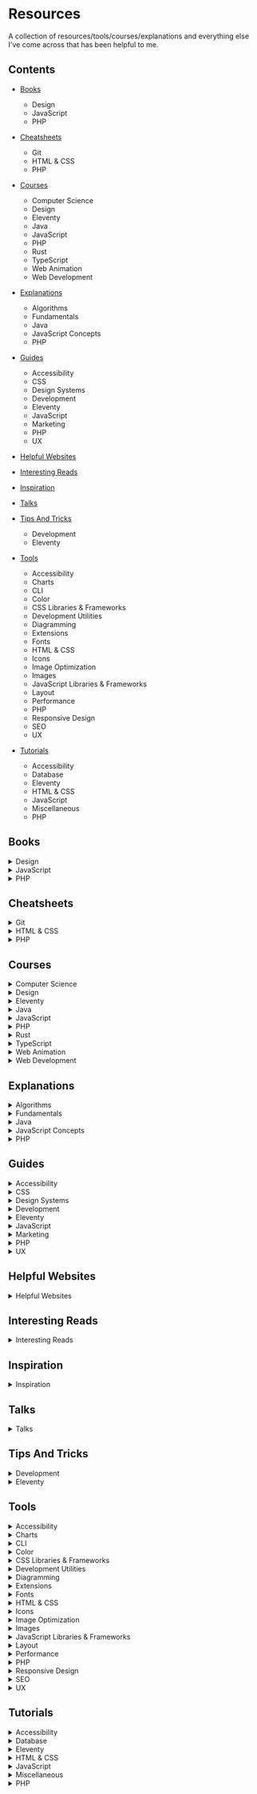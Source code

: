 # Resources

A collection of resources/tools/courses/explanations and everything else I've come across that has been helpful to me.



## Contents

- [Books](#books)
  - Design
  - JavaScript
  - PHP

- [Cheatsheets](#cheatsheets)
  - Git
  - HTML & CSS
  - PHP

- [Courses](#courses)
  - Computer Science
  - Design
  - Eleventy
  - Java
  - JavaScript
  - PHP
  - Rust
  - TypeScript
  - Web Animation
  - Web Development

- [Explanations](#explanations)
  - Algorithms
  - Fundamentals
  - Java
  - JavaScript Concepts
  - PHP
  
- [Guides](#guides)
  - Accessibility
  - CSS
  - Design Systems
  - Development
  - Eleventy
  - JavaScript
  - Marketing
  - PHP
  - UX

- [Helpful Websites](#helpful-websites)

- [Interesting Reads](#interesting-reads)

- [Inspiration](#inspiration)

- [Talks](#talks)

- [Tips And Tricks](#tips-and-tricks)
  - Development
  - Eleventy

- [Tools](#tools)
  - Accessibility
  - Charts
  - CLI
  - Color
  - CSS Libraries & Frameworks
  - Development Utilities
  - Diagramming
  - Extensions
  - Fonts
  - HTML & CSS
  - Icons
  - Image Optimization
  - Images
  - JavaScript Libraries & Frameworks
  - Layout
  - Performance
  - PHP
  - Responsive Design
  - SEO
  - UX

- [Tutorials](#tutorials)
  - Accessibility
  - Database
  - Eleventy
  - HTML & CSS
  - JavaScript
  - Miscellaneous
  - PHP



## Books

<details>
    <summary>Design</summary>
	<ul>
		<li><a href="https://resilientwebdesign.com/">Resilient web design</a></li>
	</ul>
</details>

<details>
    <summary>JavaScript</summary>
	<ul>
		<li><a href="https://eloquentjavascript.net/">Eloquent JavaScript</a></li>
		<li><a href="https://github.com/getify/You-Dont-Know-JS">You Don't Know JavaScript</a></li>
		<li><a href="https://exploringjs.com/es6/">Exploring ES6</a></li>
	</ul>
</details>

<details>
    <summary>PHP</summary>
	<ul>
		<li><a href="https://phptherightway.com/">PHP The Right Way</a></li>
	</ul>
</details>



## Cheatsheets

<details>
    <summary>Git</summary>
	<ul>
		<li><a href="https://dangitgit.com/en">Dangit, Git!?!</a></li>
	</ul>
</details>

<details>
    <summary>HTML & CSS</summary>
	<ul>
		<li><a href="https://htmlreference.io/">HTMLreference.io</a></li>
		<li><a href="https://tympanus.net/codrops/css_reference/">CSS Reference</a></li>
	</ul>
</details>

<details>
    <summary>PHP</summary>
	<ul>
		<li><a href="https://css-tricks.com/php-date-and-time-recipes/">PHP Date and Time Recipes</a></li>
		<li><a href="https://dnlytras.com/blog/modern-php/">Modern PHP Features</a></li>
	</ul>
</details>



## Courses

<details>
    <summary>Computer Science</summary>
	<ul>
		<li><a href="https://github.com/ossu/computer-science">Open Source Society University</a></li>
		<li><a href="https://craftinginterpreters.com/">Crafting Interpreters by Robert Nystrom</a></li>
		<li><a href="https://browser.engineering/">Web Browser Engineering by Pavel Panchekha & Chris Harrelson</a></li>
		<li><a href="https://linuxfromscratch.org/">Linux From Scratch</a></li>
	</ul>
</details>

<details>
    <summary>Design</summary>
	<ul>
		<li><a href="https://www.degreeless.design/">Degreeless.design</a></li>
		<li><a href="https://www.uxdatabase.io/free-product-design-course">Free self-taught product design course</a></li>
	</ul>
</details>

<details>
    <summary>Eleventy</summary>
	<ul>
		<li><a href="https://learneleventyfromscratch.com/">Learn Eleventy From Scratch</a></li>
	</ul>
</details>

<details>
    <summary>Java</summary>
	<ul>
		<li><a href="https://testautomationu.applitools.com/java-programming-course/">Java Programming by Angie Jones</a></li>
		<li><a href="https://www.youtube.com/playlist?list=PLqq-6Pq4lTTa9YGfyhyW2CqdtW9RtY-I3">Java 8 Lambda Basics by JavaBrains</a></li>
		<li><a href="https://www.youtube.com/playlist?list=PLC97BDEFDCDD169D7">Spring Framework by JavaBrains</a></li>
		<li><a href="https://www.youtube.com/playlist?list=PLqq-6Pq4lTTbx8p2oCgcAQGQyqN8XeA1x">Spring Boot Quick Start by JavaBrains</a></li>
		<li><a href="https://www.youtube.com/playlist?list=PLE0F6C1917A427E96">JSPs and Servlets by JavaBrains</a></li>
	</ul>
</details>

<details>
    <summary>JavaScript</summary>
	<ul>
		<li><a href="https://www.youtube.com/playlist?list=PLqq-6Pq4lTTYFJxC9NLJ7dSTI5Z1WWB6K">Introduction to JavaScript for Developers by JavaBrains</a></li>
		<li><a href="https://www.youtube.com/playlist?list=PLqq-6Pq4lTTZ_LyvzfrndUOkIvOF4y-_c">JavaScript Scopes and Closures In-depth by JavaBrains</a></li>
		<li><a href="https://www.youtube.com/playlist?list=PLqq-6Pq4lTTaflXUL0v3TSm86nodn0c_u">JavaScript Objects and Prototypes In-depth by JavaBrains</a></li>
		<li><a href="https://codecourse.com/courses/learn-alpine-js">Learn Alpine.js by Codecourse</a></li>
		<li><a href="https://laracasts.com/series/learn-vue-3-step-by-step">Learn Vue 3: Step by Step</a></li>
		<li><a href="https://laracasts.com/series/learn-vue-3-step-by-step">Learn Vue 3: Step by Step</a></li>
		<li><a href="https://egghead.io/courses/the-beginner-s-guide-to-react">The Beginner's Guide to React</a></li>
	</ul>
</details>

<details>
    <summary>PHP</summary>
	<ul>
		<li><a href="https://laracasts.com/series/php-for-beginners">The PHP Practitioner by Laracasts</a></li>
		<li><a href="https://laracasts.com/series/object-oriented-bootcamp-in-php">Object-Oriented Bootcamp by Laracasts</a></li>
		<li><a href="https://laracasts.com/series/laravel-8-from-scratch">Laravel 8 From Scratch</a></li>
		<li><a href="https://codecourse.com/courses/laravel-basics">Laravel Basics by Codecourse</a></li>
		<li><a href="https://laracasts.com/series/build-modern-laravel-apps-using-inertia-js">Build Modern Laravel Apps Using Inertia.js</a></li>
	</ul>
</details>

<details>
    <summary>Rust</summary>
	<ul>
		<li><a href="https://github.com/rust-lang/rust-by-example">Rust by Example</a></li>
	</ul>
</details>

<details>
    <summary>TypeScript</summary>
	<ul>
		<li><a href="https://www.youtube.com/playlist?list=PLqq-6Pq4lTTanfgsbnFzfWUhhAz3tIezU">TypeScript Basics by JavaBrains</a></li>
	</ul>
</details>

<details>
    <summary>Web Animation</summary>
	<ul>
		<li><a href="https://tilda.education/en/web-animation-course">Web Animation by Tilda</a></li>
	</ul>
</details>

<details>
    <summary>Web Development</summary>
	<ul>
		<li><a href="https://github.com/microsoft/Web-Dev-For-Beginners">Web Development for Beginners</a></li>
		<li><a href="https://github.com/google/WebFundamentals">Web Fundamentals on DevSite</a></li>
		<li><a href="https://github.com/dexteryy/spellbook-of-modern-webdev">Spellbook of Modern Web Dev</a></li>
	</ul>
</details>



## Explanations

<details>
    <summary>Algorithms</summary>
	<ul>
		<li><a href="https://github.com/TheAlgorithms/PHP">Algorithms implemented in PHP</a></li>
		<li><a href="https://github.com/TheAlgorithms/Java">Algorithms implemented in Java</a></li>
		<li><a href="https://github.com/TheAlgorithms/Javascript">Algorithms implemented in JavaScript</a></li>
	</ul>
</details>

<details>
    <summary>Fundamentals</summary>
	<ul>
		<li><a href="https://github.com/vasanthk/how-web-works">How The Web Works</a></li>
		<li><a href="https://github.com/samdutton/simpl">Simplest possible examples of HTML, CSS and Javascript</a></li>
		<li><a href="https://github.com/jlevy/the-art-of-command-line">The Art of Command Line</a></li>
		<li><a href="https://www.youtube.com/watch?v=-Wi-Fip_il4">What Is ARIA Even For?</a></li>
	</ul>
</details>

<details>
    <summary>Java</summary>
	<ul>
		<li><a href="https://javarevisited.blogspot.com/2022/03/how-autowiring-of-beans-works-in-spring.html">How Autowiring of Beans works in Spring</a></li>
	</ul>
</details>

<details>
    <summary>JavaScript Concepts</summary>
	<ul>
		<li><a href="https://github.com/leonardomso/33-js-concepts">33 js concepts</a></li>
		<li><a href="https://developer.mozilla.org/en-US/docs/Web/JavaScript/Closures">JavaScript Closures</a></li>
		<li><a href="https://jrsinclair.com/articles/2022/javascript-function-composition-whats-the-big-deal/">JavaScript function composition: What's the big deal?</a></li>
	</ul>
</details>

<details>
    <summary>PHP</summary>
	<ul>
		<li><a href="https://torquemag.io/2022/03/wordpress-loop-explained/">The WordPress Loop Explained</a></li>
		<li><a href="https://tray2.se/posts/sqlerrm">Common SQL errors for Laravel Developers</a></li>
		<li><a href="https://fullsiteediting.com/lessons/theme-json-typography-options/">WordPress theme.json typography options</a></li>
		<li><a href="https://refactoring.guru/design-patterns/php">Design Patterns in PHP</a></li>
	</ul>
</details>



## Guides

<details>
    <summary>Accessibility</summary>
	<ul>
		<li><a href="https://www.accessibility-developer-guide.com/">Accessibility Developer Guide</a></li>
		<li><a href="https://www.smashingmagazine.com/2021/04/complete-guide-html-email-templates-tools/">A Complete Guide To HTML Email</a></li>
		<li><a href="https://stephaniewalter.design/blog/a-designers-guide-to-documenting-accessibility-user-interactions/">A Designer's Guide to Documenting Accessibility & User Interactions</a></li>
		<li><a href="https://www.a11ymatters.com/pattern/mobile-nav/">Accessible Mobile Navigation</a></li>
	</ul>
</details>

<details>
    <summary>CSS</summary>
	<ul>
		<li><a href="https://css-tricks.com/css-cascade-layers/">A Complete Guide to CSS Cascade Layers</a></li>
		<li><a href="https://css-tricks.com/a-complete-guide-to-dark-mode-on-the-web/">A Complete Guide to Dark Mode on the Web</a></li>
		<li><a href="https://learncssgrid.com/">Learn CSS Grid</a></li>
		<li><a href="https://codeguide.co/">Standards for developing consistent, flexible, and sustainable HTML and CSS</a></li>
		<li><a href="https://cube.fyi/">CUBE CSS is a CSS methodology that's orientated towards simplicity, pragmatism and consistency</a></li>
		<li><a href="https://stackdiary.com/centering-in-css/">A Practical Guide to Centering in CSS</a></li>
	</ul>
</details>

<details>
    <summary>Design Systems</summary>
	<ul>
		<li><a href="https://leerob.io/blog/style-guides-component-libraries-design-systems">Everything I Know About Style Guides, Design Systems, and Component Libraries by Lee Robinson</a></li>
		<li><a href="https://stackoverflow.design/">Stacks</a></li>
		<li><a href="https://blog.maximeheckel.com/posts/building-a-design-system-from-scratch/">Building a Design System from scratch</a></li>
	</ul>
</details>

<details>
    <summary>Development</summary>
	<ul>
		<li><a href="https://semver.org/">Semantic Versioning 2.0.0</a></li>
		<li><a href="https://keepachangelog.com/en/1.0.0/">Keep a Changelog</a></li>
		<li><a href="https://github.com/kamranahmedse/developer-roadmap/">Developer Roadmap</a></li>
		<li><a href="https://github.com/donnemartin/system-design-primer">System Design Primer</a></li>
		<li><a href="https://github.com/jwasham/coding-interview-university">Coding Interview University</a></li>
		<li><a href="https://github.com/yangshun/front-end-interview-handbook">Front End Interview Handbook</a></li>
		<li><a href="https://github.com/yangshun/tech-interview-handbook">Tech Interview Handbook</a></li>
		<li><a href="https://github.com/sindresorhus/awesome">Curated list of IT Topics</a></li>
		<li><a href="https://www.smashingmagazine.com/2022/04/guide-push-notifications-developers/">The Ultimate Guide To Push Notifications For Developers</a></li>
		<li><a href="https://sourabhbajaj.com/mac-setup/">macOS Setup Guide</a></li>
		<li><a href="https://www.sitepoint.com/cron-jobs/">Cron Jobs: A Comprehensive Guide</a></li>
	</ul>
</details>

<details>
    <summary>Eleventy</summary>
	<ul>
		<li><a href="https://www.smashingmagazine.com/2021/03/eleventy-static-site-generator/">A Deep Dive Into Eleventy Static Site Generator</a></li>
	</ul>
</details>

<details>
    <summary>JavaScript</summary>
	<ul>
		<li><a href="https://github.com/airbnb/javascript">Airbnb JavaScript Style Guide</a></li>
		<li><a href="https://github.com/ryanmcdermott/clean-code-javascript">Clean Code JavaScript</a></li>
		<li><a href="https://www.joshwcomeau.com/javascript/terminal-for-js-devs/">The Front-End Developer's Guide to the Terminal</a></li>
	</ul>
</details>

<details>
    <summary>Marketing</summary>
	<ul>
		<li><a href="https://priceonomics.com/the-content-marketing-handbook/">The Content Marketing Handbook</a></li>
		<li><a href="https://www.smashingmagazine.com/2022/03/guide-mobile-app-marketing/">A Complete Guide To Mobile App Marketing</a></li>
	</ul>
</details>

<details>
    <summary>PHP</summary>
	<ul>
		<li><a href="https://flatlogic.com/blog/laravel-validation-guide/">Laravel Validation Guide</a></li>
	</ul>
</details>

<details>
    <summary>UX</summary>
	<ul>
		<li><a href="https://www.uxmatters.com/mt/archives/2022/03/optimizing-a-web-site-for-googles-new-ux-criteria.php">Optimizing a Web Site for Google's New UX Criteria</a></li>
	</ul>
</details>



## Helpful Websites

<details>
    <summary>Helpful Websites</summary>
	<ul>
		<li><a href="https://tiny-helpers.dev/">Tiny Helpers</a></li>
		<li><a href="https://moderncss.dev/">moderncss.dev</a></li>
		<li><a href="https://www.btw.so/open-source-alternatives">Open Source Alternatives</a></li>
		<li><a href="https://send.vis.ee/">Send</a></li>
		<li><a href="https://wormhole.app/">Wormhole</a></li>
		<li><a href="https://www.swisstransfer.com/en">SwissTransfer</a></li>
		<li><a href="https://filesend.standardnotes.com/">SN FileSend</a></li>
		<li><a href="https://degoogle.jmoore.dev/">degoogle</a></li>
		<li><a href="https://hirestack.ai/interview-questions-generator">AI generated questions and answers</a></li>
		<li><a href="https://11ty.rocks/">11ty Rocks!</a></li>
		<li><a href="https://smolcss.dev/">SmolCSS</a></li>
		<li><a href="https://gridbyexample.com/">Grid by example</a></li>
		<li><a href="https://codeawesome.io/">Codeawesome</a></li>
		<li><a href="https://stackshare.io/stacks">Stackshare</a></li>
		<li><a href="https://www.toools.design/">toools.design</a></li>
		<li><a href="https://a11ysupport.io/">a11ysupport.io</a></li>
		<li><a href="https://devtoolstips.org/">Devtool Tips</a></li>
		<li><a href="https://developer.mozilla.org/en-US/docs/Learn">MDN Learning Area</a></li>
		<li><a href="https://letsbuildui.dev/">letsbuildui.dev</a></li>
		<li><a href="https://www.opensourcealternative.to/">opensourcealternative.to</a></li>
		<li><a href="https://designresources.io/">designresources.io</a></li>
		<li><a href="https://free-for.dev/">free-for.dev</a></li>
		<li><a href="https://freestuff.dev/">freestuff.dev</a></li>
		<li><a href="https://github.com/melanierichards/just-build-websites">Some ideas for websites you can build</a></li>
		<li><a href="https://open-wc.org/">Open Web Components</a></li>
		<li><a href="https://modern-web.dev/">Modern Web</a></li>
		<li><a href="https://components.ai/">components.ai</a></li>
		<li><a href="https://www.bedrock-layout.dev/">bedrock-layout.dev</a></li>
		<li><a href="https://www.joshwcomeau.com/operator-lookup/">Operator Lookup</a></li>
		<li><a href="https://indieblog.page/">indieblog.page</a></li>
		<li><a href="https://gridless.design/">gridless.design</a></li>
		<li><a href="https://www.insanelyusefulwebsites.com/">Insanely Useful Websites</a></li>
		<li><a href="https://justgoodthemes.com/">Just Good Themes</a></li>
		<li><a href="https://jamstackthemes.dev/">Jamstack Themes</a></li>
	</ul>
</details>



## Interesting Reads

<details>
    <summary>Interesting Reads</summary>
	<ul>
		<li><a href="https://critter.blog/2020/11/18/discipline-eats-motivation-for-breakfast/">Discipline eats motivation for breakfast</a></li>
		<li><a href="http://www.wisdomination.com/screw-motivation-what-you-need-is-discipline/">What you need is discipline</a></li>
		<li><a href="http://www.wisdomination.com/practical-discipline/">Practical discipline</a></li>
		<li><a href="https://humanparts.medium.com/laziness-does-not-exist-3af27e312d01">Laziness does not exist but unseen barriers do</a></li>
		<li><a href="https://blog.mozilla.org/en/internet-culture/deep-dives/why-are-hyperlinks-blue/">Why are hyperlinks blue?</a></li>
		<li><a href="https://increment.com/planning/planning-for-momentum/">Planning for momentum</a></li>
		<li><a href="https://ciechanow.ski/curves-and-surfaces/">Curves and Surfaces</a></li>
		<li><a href="https://os.phil-opp.com/">Writing an OS in Rust by Philipp Oppermann</a></li>
		<li><a href="https://marketsplash.com/minimalism-in-graphic-design/">Mastering Simplicity</a></li>
		<li><a href="https://iamschulz.com/writing-logic-in-css/">Writing Logic in CSS</a></li>
		<li><a href="https://www.joshbochu.com/posts/confusion">Coding & Confusion</a></li>
		<li><a href="https://pudding.cool/2022/02/plain/">What makes writing more readable?</a></li>
		<li><a href="https://sive.rs/plaintext">Write plain text files</a></li>
		<li><a href="https://builtformars.com/case-studies/gmail">The imperfections of Gmail</a></li>
		<li><a href="https://sparkbox.com/foundry/what_is_it_like_to_work_with_sparkbox_onboarding_iterating_offboarding_process">Client Journey: Onboarding, Iterating, and Offboarding</a></li>
		<li><a href="https://web.dev/interop-2022/">Interop 2022</a></li>
		<li><a href="https://martinfowler.com/articles/bottlenecks-of-scaleups/">Bottlenecks of Scaleups</a></li>
		<li><a href="https://css-tricks.com/embrace-the-platform/">Embrace the Platform</a></li>
		<li><a href="https://www.smashingmagazine.com/2022/03/building-web-layouts-dual-screen-foldable-devices/">Building Web Layouts For Dual-Screen And Foldable Devices</a></li>
		<li><a href="https://www.swyx.io/css-100-bytes">100 Bytes of CSS to look great everywhere</a></li>
		<li><a href="https://www.abeautifulsite.net/posts/css-parts-inspired-by-bem/">CSS Parts Inspired by BEM</a></li>
		<li><a href="https://jvns.ca/blog/2022/03/10/how-to-use-undocumented-web-apis/">How to use undocumented web APIs</a></li>
		<li><a href="https://www.nngroup.com/articles/alternatives-pagination-listing-pages/">Alternatives to Pagination on Product-Listing Pages</a></li>
		<li><a href="https://open-web-advocacy.org/">Open Web Advocacy</a></li>
		<li><a href="https://webkit.org/blog/12303/css-variables-web-inspector/">Taming CSS Variables with Web Inspector</a></li>
		<li><a href="https://r.bluethl.net/how-to-design-better-apis">How to design better APIs</a></li>
		<li><a href="https://www.smashingmagazine.com/2022/03/improving-ci-cd-flow-application/">Improving The CI/CD Flow For Your Application</a></li>
		<li><a href="https://critter.blog/2022/03/11/whats-in-your-zone-of-genius/">What's in your zone of genius?</a></li>
		<li><a href="https://blog.jim-nielsen.com/2022/things-the-css-spec-folks-got-right/">Things the CSS Spec Folks Got Right</a></li>
		<li><a href="https://iamschulz.com/basic-components-how-to-framework-your-site/">How to framework your site</a></li>
		<li><a href="https://daverupert.com/2022/03/15-minute-fix-vs-30-day-fix/">The 15 minute fix vs the 30 day fix</a></li>
		<li><a href="https://blog.jim-nielsen.com/2022/inline-all-the-things/">Inline All The Things</a></li>
		<li><a href="https://gomakethings.com/how-to-make-mpas-that-are-as-fast-as-spas/">How to make MPAs that are as fast as SPAs</a></li>
		<li><a href="https://alexsexton.com/blog/2014/11/the-monty-hall-rewrite/">The Monty Hall Rewrite</a></li>
		<li><a href="https://alistapart.com/article/webmentions-enabling-better-communication-on-the-internet/">Webmentions: Enabling Better Communication on the Internet</a></li>
		<li><a href="https://alistapart.com/article/dao/">A Dao of Web Design</a></li>
		<li><a href="https://erikbern.com/2019/04/15/why-software-projects-take-longer-than-you-think-a-statistical-model.html">Why software projects take longer than you think: a statistical model</a></li>
		<li><a href="https://socket.dev/blog/inside-node-modules">What's Really Going On Inside Your node_modules Folder?</a></li>
		<li><a href="https://almanac.io/docs/ceo-user-guide-qgrX6JybtClEKUEGt96x5sMlzQLmRwPL">A user guide to working with the Almanac CEO</a></li>
		<li><a href="https://whistlr.info/2021/in-defence-of-dialog/">In Defence Of Dialog</a></li>
		<li><a href="https://markdotto.com/2022/03/16/dialog-element/">Fun with the dialog element</a></li>
		<li><a href="https://2ality.com/2022/03/type-annotations-first-look.html">First look: adding type annotations to JavaScript</a></li>
		<li><a href="https://patchstack.com/whitepaper/the-state-of-wordpress-security-in-2021/">State Of WordPress Security In 2021</a></li>
		<li><a href="https://meyerweb.com/eric/thoughts/2022/03/14/if-or-when/">When or If</a></li>
		<li><a href="https://ionicframework.com/blog/ionic-vs-react-native-performance-comparison/">Ionic vs. React Native: Performance Comparison</a></li>
		<li><a href="https://longform.asmartbear.com/posts/extreme-questions/">Extreme questions to trigger new, better ideas</a></li>
		<li><a href="https://kentcdodds.com/blog/javascript-to-know-for-react">JavaScript to Know for React</a></li>
		<li><a href="http://iq0.com/notes/deep.nesting.html">Reading Code From Top to Bottom</a></li>
		<li><a href="https://maggieappleton.com/reactpotato">Drawing the Invisible: React Explained in Five Visual Metaphors</a></li>
		<li><a href="https://github.com/black7375/Firefox-UI-Fix/wiki/%5BArticle%5D-0.-Firefox-UI-UX-history">Firefox UI UX history</a></li>
		<li><a href="https://www.joshwcomeau.com/css/understanding-layout-algorithms/">Understanding Layout Algorithms</a></li>
		<li><a href="https://ui.dev/async-javascript-from-callbacks-to-promises-to-async-await">Async JavaScript: From Callbacks, to Promises, to Async/Await</a></li>
		<li><a href="https://www.builder.io/blog/hydration-is-pure-overhead">Hydration is Pure Overhead</a></li>
		<li><a href="https://www.pzuraq.com/blog/four-eras-of-javascript-frameworks">Four Eras of JavaScript Frameworks</a></li>
		<li><a href="https://stackoverflow.blog/2022/04/11/the-complete-guide-to-protecting-your-apis-with-oauth2/">The complete guide to protecting your APIs with OAuth2 (part 1)</a></li>
		<li><a href="https://matthiasott.com/notes/css-has-a-parent-selector-now">CSS :has( ) A Parent Selector Now</a></li>
		<li><a href="https://daverupert.com/2022/04/7-web-component-tricks/">7 Web Component Tricks</a></li>
		<li><a href="https://www.bram.us/2022/04/20/the-future-of-css-css-toggles/">The Future of CSS: CSS Toggles</a></li>
		<li><a href="https://moderncss.dev/contextual-spacing-for-intrinsic-web-design/">Contextual Spacing For Intrinsic Web Design</a></li>
		<li><a href="https://css.oddbird.net/toggles/explainer/">CSS Toggles Explainer & Proposal</a></li>
		<li><a href="https://www.bram.us/2022/04/22/progressive-enhancement-and-html-forms-use-formdata/">Progressive Enhancement and HTML Forms</a></li>
		<li><a href="https://blog.jim-nielsen.com/2022/progressively-enhanced-builds/">Progressively Enhanced Builds</a></li>
		<li><a href="https://freakingrectangle.com/2022/04/15/how-to-freaking-hire-great-developers/">How to Find Great Developers By Having Them Read Code</a></li>
		<li><a href="https://ciechanow.ski/mechanical-watch/">Mechanical Watch</a></li>
		<li><a href="https://cpojer.net/posts/building-a-javascript-bundler">Building a JavaScript Bundler</a></li>
		<li><a href="https://infrequently.org/2022/05/performance-management-maturity/">A Management Maturity Model for Performance</a></li>
		<li><a href="https://sparkbox.com/foundry/design_system_makeup_design_system_layers_parts_of_a_design_system">The Anatomy of a Design System</a></li>
		<li><a href="https://alistapart.com/article/redefine-success-first/">Designers, (Re)define Success First</a></li>
		<li><a href="https://web.dev/state-of-css-2022/">State of CSS 2022</a></li>
		<li><a href="https://tsh.io/state-of-frontend/#report">State of Frontend 2022</a></li>
		<li><a href="https://sprucecss.com/blog/writing-better-css">Writing Better CSS</a></li>
		<li><a href="https://www.iamli.am/blog/future-of-interface">A New Future for the Interface</a></li>
	</ul>
</details>



## Inspiration

<details>
    <summary>Inspiration</summary>
	<ul>
		<li><a href="https://www.dialup.net/windle/">Windle for Windows 3.1</a></li>
		<li><a href="https://oss.love/">oss.love</a></li>
		<li><a href="https://paint.withdiagram.com/">paint.withdiagram.com</a></li>
		<li><a href="https://jesse-zhou.com/">Jesse's Ramen</a></li>
		<li><a href="https://microwaver59.com/">microwaver59</a></li>
		<li><a href="https://personalsit.es/">personalsit.es</a></li>
		<li><a href="https://umamiland.withgoogle.com/en">Umami Land</a></li>
		<li><a href="https://jant.fr/">Jantana Hennard</a></li>
		<li><a href="https://patrickheng.com/">Patrick Heng</a></li>
		<li><a href="https://therace.montblanclegend.com/">The Race</a></li>
		<li><a href="https://goodthings.melanie-richards.com/">Good Things</a></li>
		<li><a href="https://tympanus.net/codrops/2022/03/15/expanding-rounded-menu-animation/">Expanding Rounded Menu Animation</a></li>
		<li><a href="https://bestwebsite.gallery/">bestwebsite.gallery</a></li>
		<li><a href="https://cssnectar.com/">cssnectar</a></li>
		<li><a href="https://www.lapa.ninja/">lapa.ninja</a></li>
		<li><a href="https://commercecream.com/">commercecream</a></li>
		<li><a href="https://www.designspiration.com/">designspiration</a></li>
		<li><a href="https://www.siteinspire.com/">siteinspire</a></li>
		<li><a href="https://melanie-richards.com/">Melanie Richards</a></li>
		<li><a href="https://robinpayot.com/">Robin Payot</a></li>
		<li><a href="https://tympanus.net/codrops/2022/04/16/awesome-demos-roundup-20/">Awesome Demos Roundup #20</a></li>
		<li><a href="https://cal.sharats.me/">Just a Calendar</a></li>
		<li><a href="https://david-hckh.com/">David Heckhoff</a></li>
		<li><a href="https://kirschberg.co.nz/">David Kirschberg</a></li>
		<li><a href="https://zulu.longines.com/">zulu.longines.com</a></li>
	</ul>
</details>



## Talks

<details>
    <summary>Talks</summary>
	<ul>
		<li><a href="https://talks.jensimmons.com/videos/h0XWcf">Everything You Know About Web Design Just Changed</a></li>
		<li><a href="https://www.youtube.com/watch?v=TqfbAXCCVwE">Building Resilient Frontend Architecture</a></li>
	</ul>
</details>



## Tips And Tricks

<details>
    <summary>Development</summary>
	<ul>
		<li><a href="https://kevincox.ca/2022/05/06/rss-feed-best-practices/">RSS Feed Best Practices</a></li>
	</ul>
</details>

<details>
    <summary>Eleventy</summary>
	<ul>
		<li><a href="https://danabyerly.com/notes/upgrading-to-eleventy-1-0-0/">Upgrading Eleventy</a></li>
	</ul>
</details>



## Tools

<details>
    <summary>Accessibility</summary>
	<ul>
		<li><a href="https://ffoodd.github.io/a11y.css/">a11y.css</a></li>
		<li><a href="https://www.ibm.com/able/toolkit/tools/">IBM Equal Access Accessibility Checker</a></li>
		<li><a href="https://khan.github.io/tota11y/">tota11y</a></li>
		<li><a href="https://github.com/KittyGiraudel/a11y-dialog">a11y-dialog</a></li>
		<li><a href="https://contrast-grid.eightshapes.com/">Contrast Grid</a></li>
		<li><a href="https://webaccessibilitychecklist.com/">Web Accessibility Checklist</a></li>
	</ul>
</details>

<details>
    <summary>Charts</summary>
	<ul>
		<li><a href="https://github.com/vizzuhq/vizzu-lib">Vizzu</a></li>
		<li><a href="https://frappe.io/charts">Frappe Charts</a></li>
		<li><a href="https://chartscss.org/">Charts.css</a></li>
	</ul>
</details>

<details>
    <summary>CLI</summary>
	<ul>
		<li><a href="https://github.com/muesli/duf">Disk Usage/Free Utility</a></li>
		<li><a href="https://github.com/tldr-pages/tldr">tldr-pages</a></li>
		<li><a href="https://jless.io/">JLess</a></li>
		<li><a href="https://www.shell.how/">shell.how</a></li>
		<li><a href="https://github.com/yashsinghcodes/wik">WIK</a></li>
		<li><a href="https://github.com/franciscop/legally">legally</a></li>
		<li><a href="https://github.com/ruilisi/css-checker">CSS Checker</a></li>
		<li><a href="https://github.com/spatie/visit">Visit</a></li>
		<li><a href="https://github.com/egoist/dum">dum</a></li>
		<li><a href="https://www.warp.dev/">Warp - Terminal</a></li>
		<li><a href="https://sampler.dev/">sampler.dev</a></li>
	</ul>
</details>

<details>
    <summary>Color</summary>
	<ul>
		<li><a href="https://coolors.co/generate">Coolors - color palettes generator</a></li>
		<li><a href="https://alwane.io/">Alwane - Extract CSS Colors</a></li>
		<li><a href="https://fffuel.co/cccolor/">cccolor</a></li>
		<li><a href="https://randomcolor.design/">randomcolor.design</a></li>
		<li><a href="https://huemint.com/">Huemint</a></li>
		<li><a href="https://www.opensourcecolorsystem.design/">open source color system</a></li>
		<li><a href="https://hue.tools/">hue.tools</a></li>
		<li><a href="https://fffuel.co/pppalette/">pppalette</a></li>
		<li><a href="https://www.color-morph.com/">color-morph</a></li>
		<li><a href="https://cssgradient.io/">cssgradient.io</a></li>
		<li><a href="https://brandcolors.net/">brandcolors.net</a></li>
		<li><a href="https://reasonable.work/colors/">Reasonable Colors</a></li>
		<li><a href="https://hypercolor.dev/">Hypercolor</a></li>
		<li><a href="https://color-name-generator.com/">Color Name Generator</a></li>
	</ul>
</details>

<details>
    <summary>CSS Libraries & Frameworks</summary>
	<ul>
		<li><a href="https://github.com/xz/new.css">new.css</a></li>
		<li><a href="https://watercss.kognise.dev/">Water.css</a></li>
		<li><a href="https://github.com/andybrewer/mvp/">MVP.css</a></li>
		<li><a href="https://github.com/picocss/pico">Pico.css</a></li>
		<li><a href="https://github.com/uimini/uimini">Uimini</a></li>
		<li><a href="https://www.cirrus-ui.com/">cirrus-ui</a></li>
		<li><a href="https://github.com/Selekkt/skelet">Skelet.css</a></li>
		<li><a href="https://tailblocks.cc/">tailblocks.cc</a></li>
		<li><a href="https://github.com/markmead/hyperui">HyperUI</a></li>
		<li><a href="https://tailwind-ecommerce.com/">Tailwind E-commerce</a></li>
		<li><a href="https://bootstrap-ecommerce.com/">Bootstrap E-commerce</a></li>
	</ul>
</details>

<details>
    <summary>Development Utilities</summary>
	<ul>
		<li><a href="https://showcode.app/">showcode.app</a></li>
		<li><a href="https://github.com/saisandeepvaddi/ten-hands">Ten Hands</a></li>
		<li><a href="https://www.codepng.app/">codepng</a></li>
		<li><a href="https://lipsum.com/">lipsum</a></li>
		<li><a href="https://github.com/louislam/uptime-kuma">Uptime Kuma</a></li>
		<li><a href="https://github.com/terser/terser">terser</a></li>
		<li><a href="https://github.com/public-apis/public-apis">A collective list of free APIs</a></li>
		<li><a href="https://github.com/microsoft/PowerToys/">Microsoft PowerToys</a></li>
		<li><a href="https://github.com/veler/DevToys">DevToys</a></li>
		<li><a href="https://api-diff.io/">API Diff</a></li>
		<li><a href="https://lyricsum.com/">Lyricsum</a></li>
		<li><a href="https://utopia.fyi/">Utopia - Fluid Responsive Design</a></li>
		<li><a href="https://tortoisegit.org/">TortoiseGit - Windows Git Client</a></li>
		<li><a href="https://kod.so/">kod.so - Beautiful Code Screenshots</a></li>
		<li>Eleventy + Lit
			<ul>
				<li><a href="https://lit.dev/blog/2022-02-07-eleventy/">Announcing a new Lit Labs Eleventy plugin for static rendering of Lit components</a></li>
				<li><a href="https://github.com/lit/lit/tree/main/packages/labs/eleventy-plugin-lit">GitHub Repo for the plugin</a></li>
			</ul>
		</li>
		<li><a href="https://desktop.github.com/">GitHub Desktop Client</a></li>
		<li><a href="https://www.debugbear.com/resource-hint-validator">Resource Hint Validator</a></li>
		<li><a href="https://github.com/Eloston/ungoogled-chromium">ungoogled-chromium</a></li>
		<li><a href="https://github.com/mjmlio/mjml">mjml.io</a></li>
		<li><a href="https://herotofu.com/solutions/forms-library">HTML Forms Library</a></li>
		<li><a href="https://github.com/AykutSarac/jsonvisio.com">JSON Visio</a></li>
		<li><a href="https://github.com/hoppscotch/hoppscotch">Hoppscotch</a></li>
		<li><a href="https://github.com/lapce/lapce">Lapse Code Editor</a></li>
		<li><a href="https://tweetlet.net/">Tweetlet</a></li>
		<li><a href="https://modern-web.dev/docs/dev-server/overview/">Web Dev Server</a></li>
		<li><a href="https://github.com/lando/lando">Lando</a></li>
		<li><a href="https://validator.w3.org/feed/">W3C Feed Validation Service</a></li>
		<li><a href="https://www.ladle.dev/">ladle.dev</a></li>
		<li><a href="https://tooling.one/">tooling.one</a></li>
		<li><a href="https://www.screely.com/">Screely - Generate Website Mockups</a></li>
		<li><a href="https://chalk.ist/">chalk.ist</a></li>
		<li><a href="https://www.arraybuilder.com/">arraybuilder</a></li>
		<li><a href="https://github.com/massCodeIO/massCode">massCode - A free and open source code snippets manager</a></li>
		<li><a href="https://github.com/EsperoTech/yaade">Yaade</a></li>
	</ul>
</details>

<details>
    <summary>Diagramming</summary>
	<ul>
		<li><a href="https://excalidraw.com/">Excalidraw</a></li>
		<li><a href="https://mermaid-js.github.io/mermaid/#/">Mermaid</a></li>
		<li><a href="https://monodraw.helftone.com/">Monodraw</a></li>
		<li><a href="https://www.tldraw.com/">tldraw</a></li>
		<li><a href="https://github.com/rough-stuff/rough">Rough.js</a></li>
	</ul>
</details>

<details>
    <summary>Extensions</summary>
	<ul>
		<li><a href="https://github.com/gildas-lormeau/SingleFile">SingleFile</a></li>
		<li><a href="https://privacybadger.org/">Privacy Badger</a></li>
		<li><a href="https://github.com/mozilla/contain-facebook">Facebook Container</a></li>
		<li><a href="https://archive.ph/">archive.ph</a></li>
		<li><a href="https://www.one-tab.com/">OneTab</a></li>
	</ul>
</details>

<details>
    <summary>Fonts</summary>
	<ul>
		<li><a href="https://github.com/rsms/inter/">Inter typeface family</a></li>
		<li><a href="https://www.jetbrains.com/lp/mono/">JetBrains Mono</a></li>
		<li><a href="https://manropefont.com/">Manrope</a></li>
		<li><a href="https://material.io/blog/roboto-serif">Roboto Serif</a></li>
		<li><a href="https://www.fontsquirrel.com/tools/webfont-generator">Webfont Generator</a></li>
		<li><a href="https://www.fontfacer.io/">Fontfacer.io</a></li>
		<li><a href="https://github.com/majodev/google-webfonts-helper/">google-webfonts-helper</a></li>
		<li><a href="https://www.layoutgridcalculator.com/typographic-scale/">A Typographic Scale Calculator</a></li>
		<li><a href="https://material.io/blog/roboto-flex">Roboto Flex</a></li>
	</ul>
</details>

<details>
    <summary>HTML & CSS</summary>
	<ul>
		<li><a href="https://www.joshwcomeau.com/shadow-palette/">Shadow Palette Generator</a></li>
		<li><a href="https://css.glass/">css.glass</a></li>
		<li><a href="https://csswizardry.com/ct/">ct.css</a></li>
		<li><a href="https://hihayk.github.io/shaper/">Shaper</a></li>
		<li><a href="https://ui-snippets.dev/">UI Snippets</a></li>
		<li><a href="https://www.cssui.dev/">CSSUI</a></li>
		<li><a href="https://github.com/alvaromontoro/almond.css">almond.css</a></li>
		<li><a href="https://github.com/ruilisi/css-checker">css-checker</a></li>
		<li><a href="https://whatthetag.com/#/">What the tag ?!</a></li>
		<li><a href="https://shapecatcher.com/">shapecatcher</a></li>
	</ul>
</details>

<details>
    <summary>Icons</summary>
	<ul>
		<li><a href="https://icons.getbootstrap.com/">Bootstrap Icons</a></li>
		<li><a href="https://heroicons.com/">heroicons</a></li>
		<li><a href="https://flagicons.lipis.dev/">Country Flags in SVG</a></li>
		<li><a href="https://mdb.pushkaryadav.in/">MDB - badges for your projects</a></li>
		<li><a href="https://github.com/tandpfun/skill-icons">Skill Icons</a></li>
		<li><a href="https://github.com/tabler/tabler-icons">tabler icons</a></li>
	</ul>
</details>

<details>
    <summary>Image Optimization</summary>
	<ul>
		<li><a href="https://squoosh.app/">Squoosh</a></li>
		<li><a href="https://tinypng.com/">TinyPNG</a></li>
		<li><a href="https://jpeg.rocks/">JPEG.rocks - Privacy-aware JPEG optimizer</a></li>
		<li><a href="http://jpeg-optimizer.com/">jpeg-optimizer</a></li>
		<li><a href="https://saerasoft.com/caesium/">Caesium Image Compressor</a></li>
		<li><a href="https://github.com/antonreshetov/image-optimizer">Mac Only Image Optimizer</a></li>
	</ul>
</details>

<details>
    <summary>Images</summary>
	<ul>
		<li><a href="https://unsplash.com/">Unsplash</a></li>
		<li><a href="https://www.pexels.com/">Pexels</a></li>
		<li><a href="https://pixabay.com/">Pixabay</a></li>
		<li><a href="https://doodleipsum.com/">Doodle Ipsum</a></li>
		<li><a href="https://logoipsum.com/">Logo Ipsum</a></li>
		<li><a href="https://www.magiceraser.io/">Magic Eraser</a></li>
		<li><a href="https://undraw.co/">unDraw</a></li>
	</ul>
</details>

<details>
    <summary>JavaScript Libraries & Frameworks</summary>
	<ul>
		<li><a href="https://www.lightgalleryjs.com/">lightGallery</a></li>
		<li><a href="https://github.com/ssleptsov/ninja-keys">Ninja Keys</a></li>
		<li><a href="https://bmsvieira.github.io/lwder.js/demo/index.html">lwder.js</a></li>
		<li><a href="https://github.com/papyrs/stylo">Stylo</a></li>
		<li><a href="https://github.com/GalleriaJS/galleria">GalleriaJS</a></li>
		<li><a href="https://github.com/dimsemenov/PhotoSwipe">PhotoSwipe</a></li>
		<li><a href="https://github.com/nolimits4web/swiper">Swiper</a></li>
		<li><a href="https://github.com/Pikaday/Pikaday">Pikaday, A refreshing JavaScript Datepicker</a></li>
		<li><a href="https://github.com/matthewp/corset">Corset - bind JavaScript to HTML</a></li>
		<li><a href="https://www.agnosticui.com/">AgnosticUI</a></li>
		<li><a href="https://www.vantajs.com/">Vanta.js</a></li>
		<li><a href="https://rocket.modern-web.dev/">Rocket</a></li>
		<li><a href="https://adonisjs.com/">AdonisJS - web framework for Node.js</a></li>
		<li><a href="https://highlightjs.org/">highlight.js</a></li>
		<li><a href="https://github.com/LuanRT/YouTube.js">YouTube.js</a></li>
		<li><a href="https://www.hyperjs.dev/">HyperJS</a></li>
		<li><a href="https://github.com/ruilisi/fortune-sheet">FortuneSheet</a></li>
		<li><a href="https://github.com/Wikifox/wikifox.js">wikifox.js</a></li>
		<li><a href="https://github.com/studio-freight/lenis">lenis smooth scroll</a></li>
	</ul>
</details>

<details>
    <summary>Layout</summary>
	<ul>
		<li><a href="https://grid.layoutit.com/">Layoutit!</a></li>
		<li><a href="https://cssgrid-generator.netlify.app/">CSS Grid Generator by Sarah Drasner</a></li>
	</ul>
</details>

<details>
    <summary>Performance</summary>
	<ul>
		<li><a href="https://web.dev/measure/">Measure tool by web.dev</a></li>
		<li><a href="https://pagespeed.web.dev/">PageSpeed Insights</a></li>
		<li><a href="https://bundlers.tooling.report/">Bundlers Tooling Report</a></li>
		<li><a href="https://calibreapp.com/tools/core-web-vitals-checker">Core Web Vitals Checker</a></li>
		<li><a href="https://webpagetest.org/">WebPageTest by Catchpoint</a></li>
		<li><a href="https://perfbuddy.com/">PerfBuddy</a></li>
		<li><a href="https://bundlephobia.com/">bundlephobia</a></li>
		<li><a href="https://gtmetrix.com/">GTmetrix</a></li>
		<li><a href="https://tools.pingdom.com/">Pingdom Website Speed Test</a></li>
		<li><a href="https://www.builder.io/c/performance-insights">builder.io Performance Insights</a></li>
	</ul>
</details>

<details>
    <summary>PHP</summary>
	<ul>
		<li><a href="https://richtabor.com/wabi/">Wabi - a WordPress block theme</a></li>
	</ul>
</details>

<details>
    <summary>Responsive Design</summary>
	<ul>
		<li><a href="https://responsively.app/">Responsively App</a></li>
	</ul>
</details>

<details>
    <summary>SEO</summary>
	<ul>
		<li><a href="https://metaseo.itsvg.in/">metaSEO - Generate meta tags</a></li>
		<li><a href="https://unlighthouse.dev/">Unlighthouse</a></li>
	</ul>
</details>

<details>
    <summary>UX</summary>
	<ul>
		<li><a href="https://heypatterns.com/">Heypatterns</a></li>
		<li><a href="https://open-ui.org/">Open UI</a></li>
		<li><a href="https://www.uidesign.tips/ux-tips">UX Tips</a></li>
		<li><a href="https://twitter.com/i/events/994601867987619840">Refactoring UI Design Tips</a></li>
		<li><a href="https://devtoolstips.org/tips/en/track-focused-element/">Detect the element with focus at any time</a></li>
	</ul>
</details>



## Tutorials

<details>
    <summary>Accessibility</summary>
	<ul>
		<li><a href="https://benmyers.dev/blog/fix-low-contrast-text/">How to Fix Your Low-Contrast Text</a></li>
		<li><a href="https://hidde.blog/common-a11y-issues/">Common accessibility issues that you can fix today</a></li>
		<li><a href="https://speckyboy.com/testing-your-website-screen-reader/">How to Start Testing Your Website with a Screen Reader</a></li>
	</ul>
</details>

<details>
    <summary>Database</summary>
	<ul>
		<li><a href="https://sive.rs/clean1">Database triggers to clean text inputs</a></li>
		<li><a href="https://sive.rs/api01">Database functions to wrap logic and SQL queries</a></li>
		<li><a href="https://www.digitalocean.com/community/tutorials/how-to-work-with-dates-and-times-in-sql">How To Work with Dates and Times in SQL</a></li>
		<li><a href="https://tray2.se/posts/database-design">The value of a good database model</a></li>
		<li><a href="https://misfra.me/2021/storing-files-in-sqlite/">Storing files in SQLite</a></li>
	</ul>
</details>

<details>
    <summary>Eleventy</summary>
	<ul>
		<li><a href="https://danabyerly.com/notes/upgrading-to-eleventy-1-0-0/">Upgrading to Eleventy 1.0.0</a></li>
		<li><a href="https://danabyerly.com/articles/manually-splitting-css-files-in-eleventy/">Manually splitting CSS files in Eleventy</a></li>
		<li><a href="https://11ty.rocks/posts/ignore-11ty-files-with-environment-variables/">Ignore Eleventy Files With Environment Variables</a></li>
	</ul>
</details>

<details>
    <summary>HTML & CSS</summary>
	<ul>
		<li><a href="https://www.internetingishard.com/html-and-css/">HTML & CSS Is Hard</a></li>
		<li><a href="https://web.dev/learn/css/">Learn CSS by web.dev</a></li>
		<li><a href="https://moderncss.dev/custom-select-styles-with-pure-css/">Custom Select Styles with Pure CSS by Stephanie Eckles</a></li>
		<li><a href="https://jgthms.com/web-design-in-4-minutes/">Web Design in 4 minutes</a></li>
		<li><a href="https://yosracodes.hashnode.dev/how-i-make-css-art">How I Make CSS Art by Yosra Emad</a></li>
		<li><a href="https://css-tricks.com/a-clever-sticky-footer-technique/">A Clever Sticky Footer Technique</a></li>
		<li>The Process of Implementing A UI Design From Scratch by Ahmad Shadeed
			<ul>
				<li><a href="https://ishadeed.com/article/building-ui-design-scratch/">Part 1: Building The Header Element</a></li>
				<li><a href="https://ishadeed.com/article/building-ui-design-scratch-part-2/">Part 2: Building The Hero Element</a></li>
				<li><a href="https://ishadeed.com/article/building-ui-design-scratch-part-3/">Part 3: Building The Grid and Course Cards</a></li>
			</ul>
		</li>
		<li><a href="https://thinkdobecreate.com/articles/css-animating-newly-added-element/">Animating in a newly added element</a></li>
		<li><a href="https://www.uidesign.tips/ui-tips">UI Tips</a></li>
		<li><a href="https://github.com/AllThingsSmitty/css-protips">CSS Protips</a></li>
		<li><a href="https://stackdiary.com/useful-css-tricks/">10 Useful CSS Tricks for Front-end Developers</a></li>
		<li><a href="https://evilmartians.com/chronicles/how-to-favicon-in-2021-six-files-that-fit-most-needs">How to Favicon</a></li>
		<li><a href="https://www.stefanjudis.com/blog/a-look-at-the-dialog-elements-super-powers/">A look at the dialog element's super powers</a></li>
		<li><a href="https://www.stefanjudis.com/today-i-learned/how-to-preload-responsive-images-with-imagesizes-and-imagesrcset/">How to preload responsive images with imagesizes and imagesrcset</a></li>
		<li><a href="https://www.scottohara.me//blog/2022/02/19/custom-clear-buttons.html">Making a custom clear text field button</a></li>
		<li><a href="https://www.stefanjudis.com/snippets/how-to-style-and-define-the-color-of-radio-and-checkbox-inputs/">How to style radio and checkbox inputs with accent-color</a></li>
		<li><a href="https://www.youtube.com/watch?v=TAB_v6yBXIE">Create a popup modal the SUPER EASY way</a></li>
		<li><a href="https://web.dev/building-a-loading-bar-component/">Building a loading bar component</a></li>
		<li><a href="https://ishadeed.com/article/aligning-content-different-wrappers/">Aligning Content In Different Wrappers</a></li>
		<li><a href="https://letsbuildui.dev/articles/building-a-heatmap-chart-component">Building a Heatmap Chart Component</a></li>
		<li><a href="https://web.dev/learn/forms/">Learn Forms by web.dev</a></li>
		<li><a href="https://gomakethings.com/how-to-break-an-image-out-of-its-parent-container-with-css/">How to break an image out of its parent container with CSS</a></li>
		<li><a href="https://stackdiary.com/css-math-functions/">How to Use CSS Math Functions</a></li>
		<li><a href="https://web.dev/building-a-dialog-component/">Building a dialog component</a></li>
		<li><a href="https://stackoverflow.blog/2022/03/28/picture-perfect-images-with-the-modern-element/">Picture perfect images with the modern img element</a></li>
		<li><a href="https://codersblock.com/blog/deep-dive-into-text-wrapping-and-word-breaking/">Deep Dive into Text Wrapping and Word Breaking</a></li>
		<li><a href="https://ishadeed.com/article/learn-css-subgrid/">Learn CSS Subgrid</a></li>
	</ul>
</details>

<details>
    <summary>JavaScript</summary>
	<ul>
		<li><a href="https://css-tricks.com/understanding-async-await/">Understanding Async Await</a></li>
		<li><a href="https://javascript.info/">JavaScript.info - The Modern JavaScript Tutorial</a></li>
		<li><a href="https://medium.com/the-node-js-collection/modern-javascript-explained-for-dinosaurs-f695e9747b70?">Modern JavaScript Explained For Dinosaurs</a></li>
		<li><a href="https://jgthms.com/javascript-in-14-minutes/">JavaScript in 14 minutes by Jeremy Thomas</a></li>
		<li><a href="https://htmldom.dev/make-a-draggable-element/">Make a draggable element</a></li>
		<li><a href="https://davidwalsh.name/detect-dark-mode-preference-with-javascript">Detect Dark Mode Preference with JavaScript</a></li>
		<li><a href="https://tympanus.net/codrops/2022/03/04/creating-native-web-components/">Creating Native Web Components with the Minze JavaScript framework</a></li>
		<li><a href="https://github.com/dwyl/learn-tdd">A brief introduction to Test Driven Development (TDD) in JavaScript</a></li>
		<li><a href="https://github.com/30-seconds/30-seconds-of-code">30 seconds of code</a></li>
		<li><a href="https://gomakethings.com/how-to-create-a-search-page-for-a-static-website-with-vanilla-js/">How to create a search page for a static website with vanilla JS</a></li>
		<li><a href="https://www.smashingmagazine.com/2022/03/drag-drop-file-uploader-vuejs-3/">How To Make A Drag-and-Drop File Uploader With Vue.js 3</a></li>
		<li><a href="https://www.raymondcamden.com/2022/03/14/building-table-sorting-and-pagination-in-javascript">Building Table Sorting and Pagination in JavaScript</a></li>
		<li><a href="https://webinuse.com/detect-when-a-user-leaves-the-page-using-javascript/">Detect when a user leaves a page using JavaScript</a></li>
		<li><a href="https://www.raymondcamden.com/2022/05/02/building-table-sorting-and-pagination-in-alpinejs">Building Table Sorting and Pagination in Alpine.js</a></li>
	</ul>
</details>

<details>
    <summary>Miscellaneous</summary>
	<ul>
		<li><a href="https://github.com/danistefanovic/build-your-own-x">Build your own (insert technology here)</a></li>
		<li><a href="https://github.com/gothinkster/realworld">Real world example apps</a></li>
		<li><a href="https://www.youtube.com/watch?v=soGRyl9ztjI">What is JWT authorization really about</a></li>
		<li><a href="https://www.youtube.com/watch?v=ggSyF1SVFr4">Vim Basics in 8 Minutes</a></li>
		<li><a href="https://tetralogical.com/blog/2021/12/24/browsing-with-assistive-technology-videos/">Browsing with assistive technology videos</a></li>
		<li><a href="https://aaronparecki.com/2018/06/30/11/your-first-webmention">Sending your First Webmention from Scratch</a></li>
		<li><a href="https://www.stefanjudis.com/today-i-learned/package-json-values-are-accessible-in-npm-yarn-scripts/">Package.json values are accessible in npm/yarn scripts</a></li>
	</ul>
</details>

<details>
    <summary>PHP</summary>
	<ul>
		<li><a href="https://spatie.be/videos/testing-laravel-with-pest/testing-the-homepage">Testing the homepage of a Laravel app using Pest</a></li>
		<li><a href="https://rias.be/blog/running-phpunit-tests-in-parallel-using-github-actions">Running PHPUnit tests in parallel using GitHub actions</a></li>
		<li><a href="https://www.famethemes.com/blog/stop-spam-comments-wordpress/">How to Stop Spam Comments in WordPress</a></li>
	</ul>
</details>